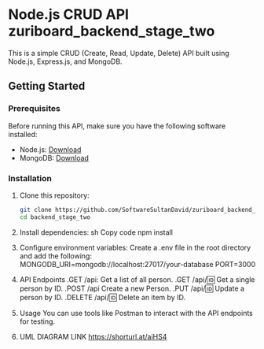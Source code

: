 # Node.js CRUD API zuriboard_backend_stage_two

This is a simple CRUD (Create, Read, Update, Delete) API built using Node.js, Express.js, and MongoDB.

## Getting Started

### Prerequisites

Before running this API, make sure you have the following software installed:

- Node.js: [Download](https://nodejs.org/)
- MongoDB: [Download](https://www.mongodb.com/)

### Installation

1. Clone this repository:
   ```sh
   git clone https://github.com/SoftwareSultanDavid/zuriboard_backend_stage_two.git
   cd backend_stage_two

2. Install dependencies:
    sh
    Copy code
    npm install

3. Configure environment variables:
    Create a .env file in the root directory and add the following:
    MONGODB_URI=mongodb://localhost:27017/your-database
    PORT=3000

4. API Endpoints
    .GET /api: Get a list of all person.
    .GET /api/:id: Get a single person by ID.
    .POST /api Create a new Person.
    .PUT /api/:id: Update a person by ID.
    .DELETE /api/:id: Delete an item by ID.

5. Usage
    You can use tools like Postman to interact with the API endpoints for testing.
6. UML DIAGRAM LINK
   https://shorturl.at/aiHS4

